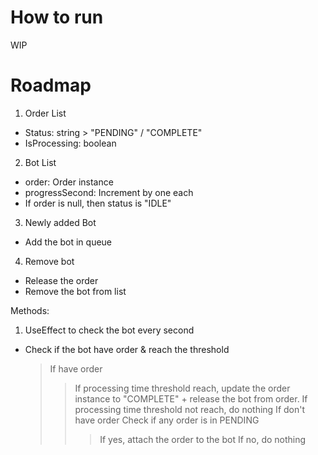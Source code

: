 # How to run

WIP

# Roadmap

1. Order List

-   Status: string > "PENDING" / "COMPLETE"
-   IsProcessing: boolean

2. Bot List

-   order: Order instance
-   progressSecond: Increment by one each
-   If order is null, then status is "IDLE"

3. Newly added Bot

-   Add the bot in queue

4. Remove bot

-   Release the order
-   Remove the bot from list

Methods:

1. UseEffect to check the bot every second

-   Check if the bot have order & reach the threshold
    > If have order
    >
    > > If processing time threshold reach, update the order instance to "COMPLETE" + release the bot from order.
    > > If processing time threshold not reach, do nothing
    > > If don't have order
    > > Check if any order is in PENDING
    > >
    > > > If yes, attach the order to the bot
    > > > If no, do nothing

